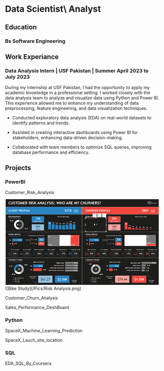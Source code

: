 # Data Scientist\ Analyst

## Education

### Bs Software Engineering

## Work Experiance

### Data Analysis Intern | USF Pakistan | Summer April 2023 to July 2023

During my internship at USF Pakistan, I had the opportunity to apply my academic knowledge in a professional setting. I worked closely with the data analysis team to analyze and visualize data using Python and Power BI. This experience allowed me to enhance my understanding of data preprocessing, feature engineering, and data visualization techniques.

- Conducted exploratory data analysis (EDA) on real-world datasets to identify patterns and trends.

- Assisted in creating interactive dashboards using Power BI for stakeholders, enhancing data-driven decision-making.

- Collaborated with team members to optimize SQL queries, improving database performance and efficiency.

## Projects

### PowerBI

Customer_Risk_Analysis

<img src="/Pics/Risk Analysis.png">
![Bike Study](/Pics/Risk Analysis.png)

Customer_Churn_Analysis

Sales_Performance_DeshBoard

### Python

SpaceX_Machine_Learning_Prediction

SpaceX_Lauch_site_location


### SQL

EDA_SQL_By_Coursera



